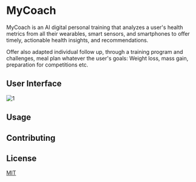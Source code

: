 
# MyCoach

MyCoach is an AI digital personal training that analyzes a user's health metrics from all their wearables, smart sensors, and smartphones to offer timely, actionable health insights, and recommendations.

Offer also adapted individual follow up, through a training program and challenges, meal plan whatever the user's goals: Weight loss, mass gain, preparation for competitions etc.

## User Interface

![1](hxttps://i.paste.pics/4ec55d60289938faef81aebd912740ae.png)


## Usage


## Contributing


## License
[MIT](https://choosealicense.com/licenses/mit/)
